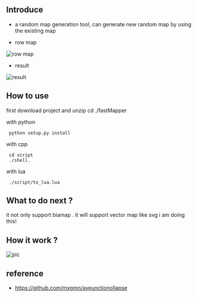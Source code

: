 ## Introduce
  - a random map generation tool,  can generate new random map by using the existing map
     
 - row map
 
 ![row map](https://img-blog.csdnimg.cn/20200513194736208.jpg)
 
 - result
 
 ![result](https://img-blog.csdnimg.cn/2020051319520156.jpg)
 

## How to use
   first download project and unzip
   cd ./fastMapper
   
 with python

     python setup.py install

 with cpp
 
     cd script
     ./shell.
 
    
 with lua
      
     ./script/to_lua.lua
   

## What to do next ?

 it not only support biamap . it will support vector map like svg  i am doing this!


## How it work ?

 ![pic](https://img-blog.csdnimg.cn/20200514150849493.png?x-oss-process=image/watermark,type_ZmFuZ3poZW5naGVpdGk,shadow_10,text_aHR0cHM6Ly9ibG9nLmNzZG4ubmV0L3FxXzM4ODcxMTcz,size_16,color_FFFFFF,t_70)


## reference
- https://github.com/mxgmn/aveunctionollapse


